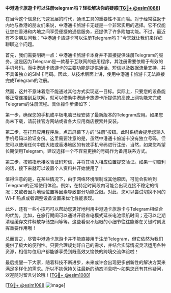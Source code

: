 **中港通卡旅遊卡可以注册telegram吗？轻松解决你的疑惑[[TG💪+ @esim1088](https://t.me/s/esim1088)]**

在当今这个信息化飞速发展的时代，通讯工具的重要性不言而喻。对于经常往返于内地与香港的朋友们来说，中港通卡旅游卡无疑是一个非常实用的选择。它不仅能让您在香港和内地之间享受便捷的通信服务，还提供了许多附加功能。不过，最近有不少朋友问我：“中港通卡旅游卡可以注册Telegram吗？”今天就让我们来详细聊聊这个问题。

首先，我们需要明确一点：中港通卡旅游卡本身并不直接提供注册Telegram的服务。这是因为Telegram是一款基于互联网的应用程序，其注册需要依赖于有效的手机号码。而中港通卡旅游卡的主要功能是提供通话、短信以及数据流量支持，并不具备独立的SIM卡号码。因此，从技术层面上讲，使用中港通卡旅游卡无法直接完成Telegram的注册。

然而，这并不意味着您不能通过其他方式实现这一目标。实际上，只要您的设备能够正常连接到互联网，就可以借助中港通卡旅游卡所提供的高速上网功能来完成Telegram的注册流程。具体操作步骤如下：

第一步，确保您的手机或平板电脑已经安装了最新版本的Telegram应用。如果您尚未下载，请前往官方网站或者各大应用商店搜索并安装。

第二步，在打开应用程序后，点击屏幕下方的“注册”按钮。此时系统会提示您输入手机号码以验证身份。这里需要注意的是，虽然中港通卡旅游卡没有独立号码，但您可以使用任何中国大陆或香港地区的有效手机号码进行注册。当然，如果您希望长期使用Telegram，建议选择一个不容易更换的号码作为备用联系方式。

第三步，按照指示接收验证码短信，并将其填入相应位置提交验证。如果一切顺利的话，接下来就可以设置个人资料并开始使用了！

值得注意的是，在某些情况下，由于网络环境限制或其他原因，可能会影响到Telegram的正常使用体验。例如，在特定时间段内可能会出现连接不稳定的情况；又或者因为地理位置等因素导致部分功能受限。对此，您可以尝试切换不同的Wi-Fi热点或者调整设备设置来优化性能表现。

此外，还有一些小技巧可以帮助您更好地利用中港通卡旅游卡与Telegram相结合的优势。比如，在旅行期间可以通过开启省电模式延长电池续航时间；还可以定期清理缓存文件释放存储空间等等。这些看似不起眼的小细节往往能够在关键时刻发挥重要作用哦！

总而言之，尽管中港通卡旅游卡并不能直接用于注册Telegram，但它依然为我们提供了极大的便利性。只要合理规划好自己的需求，并结合实际情况灵活运用各种资源，相信每位用户都能够享受到既高效又愉快的跨境交流体验啦！

最后提醒一下大家，随着科技不断进步，未来或许会出现更多创新性的解决方案来满足多样化的需求。所以不妨保持关注最新的动态消息吧～如果您还有其他疑问，欢迎随时留言讨论哦！[[TG💪+ @esim1088](https://t.me/s/esim1088)] 

[[TG💪+ @esim1088](https://t.me/s/esim1088) ![Image](https://i.postimg.cc/4NQfJmqS/Snipaste-2025-05-13-00-14-12.png)]